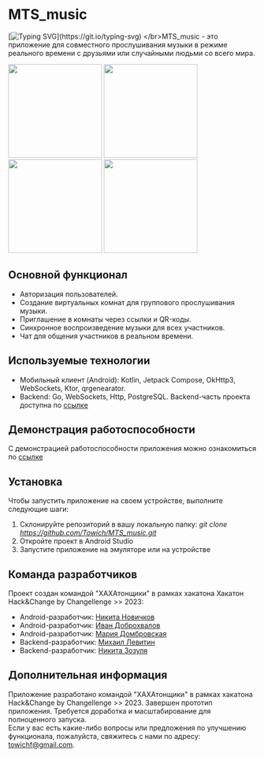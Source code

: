 # MTS_music
[![Typing SVG](https://readme-typing-svg.herokuapp.com?font=Fira+Code&size=24&pause=1000&color=F7002C&random=false&width=435&lines=%D0%94%D0%BE%D0%B1%D1%80%D0%BE+%D0%BF%D0%BE%D0%B6%D0%B0%D0%BB%D0%BE%D0%B2%D0%B0%D1%82%D1%8C+%D0%B2+MTS_music!)](https://git.io/typing-svg)
</br>MTS_music - это приложение для совместного прослушивания музыки в режиме реального времени с друзьями или случайными людьми со всего мира.

<img src="https://github.com/Towich/MTS_music/assets/100920758/39f230b0-e02f-438c-b93b-fa55a1252c8c" width="190">
<img src="https://github.com/Towich/MTS_music/assets/100920758/495d7e6c-13b8-47e4-ad55-4772b37c77b4" width="190">
<img src="https://github.com/Towich/MTS_music/assets/100920758/0a8263a0-5152-41bd-8a80-f9cd26bddbaf" width="190">
<img src="https://github.com/Towich/MTS_music/assets/100920758/76586c11-8d3a-4a18-985d-8ebadae6b138" width="190">








## Основной функционал
* Авторизация пользователей.
* Создание виртуальных комнат для группового прослушивания музыки.
* Приглашение в комнаты через ссылки и QR-коды.
* Синхронное воспроизведение музыки для всех участников.
* Чат для общения участников в реальном времени.

## Используемые технологии
* Мобильный клиент (Android): Kotlin, Jetpack Compose, OkHttp3, WebSockets, Ktor, qrgenearator.
* Backend: Go, WebSockets, Http, PostgreSQL.
Backend-часть проекта доступна по <a href="https://github.com/Zuzinho/XAXAtonMTC" target="_blank">ссылке</a>

## Демонстрация работоспособности
С демонстрацией работоспособности приложения можно ознакомиться по <a href="https://disk.yandex.ru/d/CJe1cjIVld6wLg" target="_blank">ссылке</a>

## Установка
Чтобы запустить приложение на своем устройстве, выполните следующие шаги:
1. Склонируйте репозиторий в вашу локальную папку: *git clone https://github.com/Towich/MTS_music.git*
2. Откройте проект в Android Studio
3. Запустите приложение на эмуляторе или на устройстве

## Команда разработчиков 
Проект создан командой "ХАХАтонщики" в рамках хакатона Хакатон Hack&Change by Changellenge >> 2023:
- Android-разработчик: <a href="https://github.com/Towich" target="_blank">Никита Новичков</a> 
- Android-разработчик: <a href="https://github.com/Leymoy24" target="_blank">Иван Доброхвалов</a> 
- Android-разработчик: <a href="https://github.com/dobro0121" target="_blank">Мария Домбровская</a>  
- Backend-разработчик: <a href="https://github.com/Michael-Levitin" target="_blank">Михаил Левитин</a>
- Backend-разработчик: <a href="https://github.com/Zuzinho" target="_blank">Никита Зозуля</a>

## Дополнительная информация
Приложение разработано командой "ХАХАтонщики" в рамках хакатона Hack&Change by Changellenge >> 2023.
Завершен прототип приложения. Требуется доработка и масштабирование для полноценного запуска.
</br>Если у вас есть какие-либо вопросы или предложения по улучшению функционала, пожалуйста, свяжитесь с нами по адресу: towichf@gmail.com.
